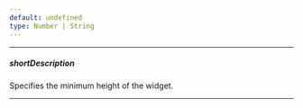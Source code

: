 ```yaml
---
default: undefined
type: Number | String
---
```

---
##### shortDescription
Specifies the minimum height of the widget.

---

